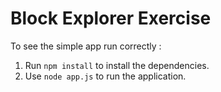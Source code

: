 # Block Explorer Exercise

To see the simple app run correctly :

1. Run `npm install` to install the dependencies.
2. Use `node app.js` to run the application.
